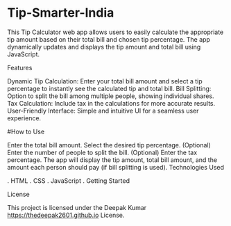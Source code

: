 # Tip-Smarter-India
This Tip Calculator web app allows users to easily calculate the appropriate tip amount based on their total bill and chosen tip percentage. The app dynamically updates and displays the tip amount and total bill using JavaScript.

Features

Dynamic Tip Calculation: Enter your total bill amount and select a tip percentage to instantly see the calculated tip and total bill. Bill Splitting: Option to split the bill among multiple people, showing individual shares. Tax Calculation: Include tax in the calculations for more accurate results. User-Friendly Interface: Simple and intuitive UI for a seamless user experience.

#How to Use

Enter the total bill amount.
Select the desired tip percentage.
(Optional) Enter the number of people to split the bill.
(Optional) Enter the tax percentage.
The app will display the tip amount, total bill amount, and the amount each person should pay (if bill splitting is used).
Technologies Used

. HTML . CSS . JavaScript . Getting Started

License

This project is licensed under the Deepak Kumar https://thedeepak2601.github.io License.
